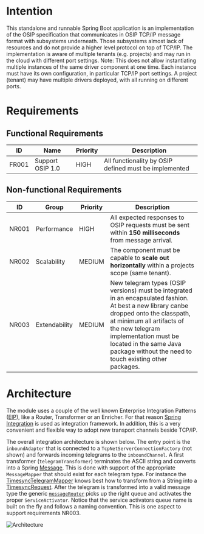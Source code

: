 # Intention

This standalone and runnable Spring Boot application is an implementation of the OSIP specification that communicates in OSIP TCP/IP message
format with subsystems underneath. Those subsystems almost lack of resources and do not provide a higher level protocol on top of TCP/IP.
The implementation is aware of multiple tenants (e.g. projects) and may run in the cloud with different port settings. Note: This does not
allow instantiating multiple instances of the same driver component at one time. Each instance must have its own configuration, in
particular TCP/IP port settings. A project (tenant) may have multiple drivers deployed, with all running on different ports.

# Requirements

## Functional Requirements

ID | Name | Priority | Description
--- | --- | --- | ---
FR001 | Support OSIP 1.0 | HIGH | All functionality by OSIP defined must be implemented

## Non-functional Requirements

ID | Group | Priority | Description
--- | --- | --- | ---
NR001 | Performance | HIGH | All expected responses to OSIP requests must be sent within **150 milliseconds** from message arrival.
NR002 | Scalability | MEDIUM | The component must be capable to **scale out horizontally** within a projects scope (same tenant).
NR003 | Extendability | MEDIUM | New telegram types (OSIP versions) must be integrated in an encapsulated fashion. At best a new library canbe dropped onto the classpath, at minimum  all artifacts of the new telegram implementation must be located in the same Java package without the need to touch existing other packages.

# Architecture

The module uses a couple of the well known Enterprise Integration Patterns ([EIP](http://www.enterpriseintegrationpatterns.com)), like a Router, Transformer or an Enricher. For that
reason [Spring Integration](https://projects.spring.io/spring-integration) is used as integration framework. In addition, this is a very
convenient and flexible way to adopt new transport channels beside TCP/IP.

The overall integration architecture is shown below. The entry point is the `inboundAdapter` that is connected to a `TcpNetServerConnectionFactory` 
(not shown) and forwards incoming telegrams to the `inboundChannel`. A first transformer (`telegramTransformer`) terminates the ASCII string
and converts into a Spring [Message](http://docs.spring.io/spring/docs/current/javadoc-api/org/springframework/messaging/Message.html). This is done with support of the appropriate `MessageMapper` that should exist for each telegram
type. For instance the [TimesyncTelegramMapper](src/main/java/org/openwms/common/comm/synq/tcp/TimesyncTelegramMapper.java) knows best how to transform from a String into a [TimesyncRequest](src/main/java/org/openwms/common/comm/synq/TimesyncRequest.java). After the
telegram is transformed into a valid message type the generic [`messageRouter`](src/main/java/org/openwms/common/comm/router/CommonMessageRouter.java) picks up the right queue and activates the proper `ServiceActivator`.
Notice that the service activators queue name is built on the fly and follows a naming convention. This is one aspect to support
requirements NR003.


![Architecture][4]


[4]: images/integration_patterns.png
